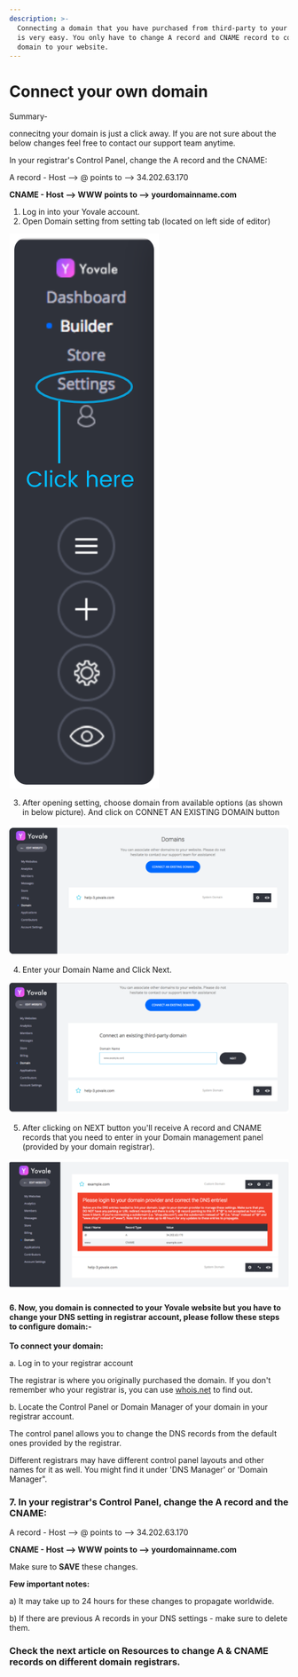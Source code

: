 ```yaml
---
description: >-
  Connecting a domain that you have purchased from third-party to your website
  is very easy. You only have to change A record and CNAME record to connect the
  domain to your website.
---
```


# Connect your own domain

Summary- 

connecitng your domain is just a click away. If you are not sure about the below changes feel free to contact our support team anytime.

In your registrar's Control Panel, change the A record and the CNAME:

A record -        Host --&gt; @           points to --&gt; 34.202.63.170

**CNAME -         Host --&gt; WWW                    points to --&gt; yourdomainname.com** 



1. Log in into your Yovale account.
2. Open Domain setting from setting tab \(located on left side of editor\)

![](../.gitbook/assets/setting_yovale_1.png)

3. After opening setting, choose domain from available options \(as shown in below picture\). And click on CONNET AN EXISTING DOMAIN button

![](../.gitbook/assets/domain_setting_yovale_2.png)

4. Enter your Domain Name and Click Next.

![](../.gitbook/assets/domain_setting_next_3.png)

5. After clicking on NEXT button you'll receive A record and CNAME records that you need to enter in your Domain management panel \(provided by your domain registrar\).

![](../.gitbook/assets/domain_final_step_4.png)

#### 6. Now, you domain is connected to your  Yovale website but you have to change your DNS setting in registrar account, please follow these steps to configure domain:-

**To connect your domain:**

a. Log in to your registrar account

The registrar is where you originally purchased the domain. If you don't remember who your registrar is, you can use [whois.net](http://whois.net/) to find out.

b. Locate the Control Panel or Domain Manager of your domain in your registrar account.

 The control panel allows you to change the DNS records from the default ones provided by the registrar.

 Different registrars may have different control panel layouts and other names for it as well. You         might find it under 'DNS Manager' or 'Domain Manager".



### 7. In your registrar's Control Panel, change the A record and the CNAME:

A record -        Host --&gt; @           points to --&gt; 34.202.63.170

**CNAME -         Host --&gt; WWW                    points to --&gt; yourdomainname.com**

Make sure to **SAVE** these changes. 





**Few important notes:**

a\) It may take up to 24 hours for these changes to propagate worldwide.

b\) If there are previous A records in your DNS settings - make sure to delete them.

### Check the next article on Resources to change A & CNAME records on different domain registrars. 

